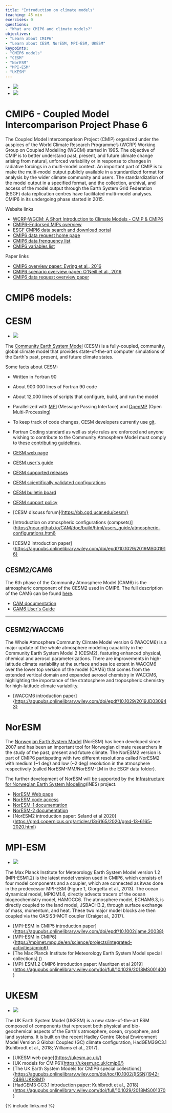```yaml
---
title: "Introduction on climate models"
teaching: 45 min 
exercises: 0
questions:
- "What are CMIP6 and climate models?"
objectives:
- "Learn about CMIP6"
- "Learn about CESM，NorESM, MPI-ESM, UKESM"
keypoints:
- "CMIP6 models"
- "CESM"
- "NorESM"
- "MPI-ESM"
- "UKESM"
---
```


*  <img src="../fig/CMIP_logo_v4.png">
*  <img src="../fig/CMIP6_MIPs.jpg">

# CMIP6 - Coupled Model Intercomparison Project Phase 6

The Coupled Model Intercomparison Project (CMIP) organized under the auspices of the World Climate Research Programme’s (WCRP) Working Group on Coupled Modelling
(WGCM) started in 1995. The objective of CMIP is to better understand past, present, and future climate change arising from natural, unforced variability or in response to changes in radiative forcings in a multi-model context. An important part of CMIP is to make the multi-model output publicly available in a standardized format for analysis by the wider climate community and users. The standardization of the model output in a specified format, and the collection, archival, and access of the model output through the Earth System Grid Federation (ESGF) data replication centres have facilitated multi-model analyses. 
CMIP6 in its undergoing phase started in 2015. 

Website links
*   [WCRP-WGCM: A Short Introduction to Climate Models - CMIP & CMIP6](https://www.wcrp-climate.org/wgcm-cmip)
*   [CMIP6-Endorsed MIPs overview](https://www.wcrp-climate.org/modelling-wgcm-mip-catalogue/modelling-wgcm-cmip6-endorsed-mips)
*   [ESGF CMPI6 data search and download portal](https://esgf-node.llnl.gov/search/cmip6/)
*   [CMIP6 data request home page](http://clipc-services.ceda.ac.uk/dreq/index.html)
*   [CMIP6 data frenquency list](http://clipc-services.ceda.ac.uk/dreq/index/miptable.html)
*   [CMIP6 variables list](http://clipc-services.ceda.ac.uk/dreq/index/var.html)

Paper links
*   [CMIP6 overview paper: Eyring et al., 2016](https://gmd.copernicus.org/articles/9/1937/2016/gmd-9-1937-2016.html)
*   [CMIP6 scenario overview paper: O'Neill et al., 2016](https://gmd.copernicus.org/articles/9/3461/2016/gmd-9-3461-2016.pdf)
*   [CMIP6 data request overview paper](https://gmd.copernicus.org/articles/13/201/2020/)

# CMIP6 models:

# CESM

*  <img src="../fig/cesm01.jpg">

The [Community Earth System Model](http://www.cesm.ucar.edu/) (CESM) is a fully-coupled, community, global climate model that provides state-of-the-art computer simulations of the Earth's past, present, and future climate states.

Some facts about CESM:

*   Written in Fortran 90
*   About 900 000 lines of Fortran 90 code
*   About 12,000 lines of scripts that configure, build, and run the model
*   Parallelized with [MPI](http://www.mpi-forum.org/) (Message Passing Interface) and [OpenMP](http://openmp.org/) (Open Multi-Processing)
*   To keep track of code changes, CESM developers currently use [git](https://en.wikipedia.org/wiki/Git). 
*   Fortran Coding standard as well as style rules are enforced and anyone wishing to contribute to the Community Atmosphere Model must comply to these [contributing guidelines](https://github.com/ESCOMP/CAM/wiki).

*   [CESM web page](http://www.cesm.ucar.edu/)
*   [CESM user's guide](https://escomp.github.io/CESM/release-cesm2/)
*   [CESM supported releases](https://csegweb.cgd.ucar.edu/experiments/public/)
*   [CESM scientifically validated configurations](http://www.cesm.ucar.edu/models/scientifically-supported.html)
*   [CESM bulletin board](http://bb.cgd.ucar.edu/)
*   [CESM support policy](http://www.cesm.ucar.edu/about/support.html)
*   [CESM discuss forum]{https://bb.cgd.ucar.edu/cesm/}
*   [Introduction on atmospheric configurations (compsets)]{https://ncar.github.io/CAM/doc/build/html/users_guide/atmospheric-configurations.html}
*   [CESM2 introduction paper]{https://agupubs.onlinelibrary.wiley.com/doi/epdf/10.1029/2019MS001916}

## CESM2/CAM6

The 6th phase of the Community Atmosphere Model (CAM6) is the atmospheric component of the CESM2 used in CMIP6. The full description of the CAM6 can be found [here](https://ncar.github.io/CAM/doc/build/html/index.html).  

*   [CAM documentation](https://github.com/ESCOMP/CAM/wiki)
*   [CAM6 User's Guide](https://ncar.github.io/CAM/doc/build/html/users_guide/index.html)

* * *

## CESM2/WACCM6

The Whole Atmosphere Community Climate Model version 6 (WACCM6) is a major update of the whole atmosphere modeling capability in the Community Earth System Model 2 (CESM2), featuring enhanced physical, chemical and aerosol parameterizations. There are improvements in high-latitude climate variability at the surface and sea ice extent in WACCM6 over the lower top version of the model (CAM6) that comes from the extended vertical domain and expanded aerosol chemistry in WACCM6, highlighting the importance of the stratosphere and tropospheric chemistry for high-latitude climate variability.

*   [WACCM6 introduction paper]{https://agupubs.onlinelibrary.wiley.com/doi/epdf/10.1029/2019JD030943}

# NorESM

The [Norwegian Earth System Model](https://www.noresm.org/) (NorESM) has been developed since 2007 and has been an important tool for Norwegian climate researchers in the study of the past, present and future climate. The NorESM2 version is part of CMIP6 partispating with two different resolutions called NorESM2 with medium (~1 deg) and low (~2 deg) resolution in the atmosphere respectively (called NorESM-MM/NorESM-LM in the ESGF data folder).  

The further development of NorESM will be supported by the [Infrastructure for Norwegian Earth System Modeling](https://www.ines.noresm.org/)(INES)  project.  

*   [NorESM Web page](https://www.noresm.org/)
*   [NorESM code access](https://github.com/NorESMhub/NorESM)
*   [NorESM-1 documentation](https://noresm-docs.readthedocs.io/en/noresm1/)
*   [NorESM-2 documentation](https://noresm-docs.readthedocs.io/en/noresm2/)
*   [NorESM2 introduction paper: Seland et al 2020] (https://gmd.copernicus.org/articles/13/6165/2020/gmd-13-6165-2020.html)

# MPI-ESM

*  <img src="../fig/MPI-ESM1.2.jpg">

The Max Planck Institute for Meteorology Earth System Model version 1.2 (MPI-ESM1.2) is the latest model version used in CMIP6, which consists of four model components and a coupler, which are connected as itwas done in the predecessor MPI-ESM (Figure 1, Giorgetta et al., 2013). The ocean dynamical model, MPIOM1.6, directly advects tracers of the ocean biogeochemistry model, HAMOCC6. The atmosphere model, ECHAM6.3, is directly coupled to the land model, JSBACH3.2, through surface exchange of mass, momentum, and heat. These two major model blocks are then coupled via the OASIS3-MCT coupler (Craiget al., 2017). 

*   [MPI-ESM in CMIP5 introduction paper]{https://agupubs.onlinelibrary.wiley.com/doi/epdf/10.1002/jame.20038}
*   [MPI-ESM in CMIP6]{https://mpimet.mpg.de/en/science/projects/integrated-activities/cmip6}
*   [The Max Planck Institute for Meteorology Earth System Model special collections] (<add linkl>)
*   [MPI-ESM1.2 CMIP6 introduction paper: Mauritzen et al 2019] (https://agupubs.onlinelibrary.wiley.com/doi/full/10.1029/2018MS001400)


# UKESM

*  <img src="../fig/UKESM1.jpg">

The UK Earth System Model (UKESM) is a new state-of-the-art ESM composed of components that represent both physical and bio-geochemical aspects of the Earth's atmosphere, ocean, cryosphere, and land systems. It is built on the recent Hadley Centre Global Environment Model Version 3 Global Coupled (GC) climate configuration, HadGEM3GC3.1 (Kuhlbrodt et al., 2018; Williams et al., 2017). 

*   [UKESM web page]{https://ukesm.ac.uk/}
*   [UK models for CMIP6]{https://ukesm.ac.uk/cmip6/}
*   [The UK Earth System Models for CMIP6 special collections]{https://agupubs.onlinelibrary.wiley.com/doi/toc/10.1002/(ISSN)1942-2466.UKESM1}
*   [HadGEM3 GC3.1 introduction paper: Kuhlbrodt et al., 2018] (https://agupubs.onlinelibrary.wiley.com/doi/full/10.1029/2018MS001370)


{% include links.md %}

